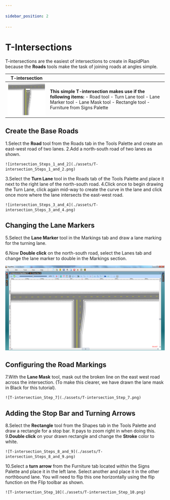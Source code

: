 ```yaml
---

sidebar_position: 2

---
```

# T-Intersections

T-intersections are the easiest of intersections to create in RapidPlan because the **Roads** tools make the task of joining roads at angles simple.

|T-intersection                                     |                            |
|---------------------------------------------------|----------------------------|
|![intersection_table](./assets/T-intersection_table.png)  | **This simple T-intersection makes use if the following items:** - Road tool  - Turn Lane tool  - Lane Marker tool  - Lane Mask tool  - Rectangle tool  - Furniture from Signs Palette  |

## Create the Base Roads

1.Select the **Road** tool from the Roads tab in the Tools Palette and create an east-west road of two lanes.
2.Add a north-south road of two lanes as shown.

    ![intersection_Steps_1_and_2](./assets/T-intersection_Steps_1_and_2.png)

3.Select the **Turn Lane** tool in the Roads tab of the Tools Palette and place it next to the right lane of the north-south road.
4.Click once to begin drawing the Turn Lane, click again mid-way to create the curve in the lane and click once more where the lane intersects the east-west road.

    ![intersection_Steps_3_and_4](./assets/T-intersection_Steps_3_and_4.png)

## Changing the Lane Markers

5.Select the **Lane Marker** tool in the Markings tab and draw a lane marking for the turning lane.

6.Now **Double click** on the north-south road, select the Lanes tab and change the lane marker to double in the Markings section.

   ![intersection_Steps_5_and_6](./assets/T-intersection_Steps_5_and_6.png)

## Configuring the Road Markings

7.With the **Lane Mask** tool, mask out the broken line on the east west road across the intersection. (To make this clearer, we have drawn the lane mask in Black for this tutorial).

    ![T-intersection_Step_7](./assets/T-intersection_Step_7.png)

## Adding the Stop Bar and Turning Arrows

8.Select the **Rectangle** tool from the Shapes tab in the Tools Palette and draw a rectangle for a stop bar. It pays to zoom right in when doing this.
9.**Double click** on your drawn rectangle and change the **Stroke** color to white.

    ![T-intersection_Steps_8_and_9](./assets/T-intersection_Steps_8_and_9.png)

10.Select a **turn arrow** from the Furniture tab located within the Signs Palette and place it in the left lane. Select another and place it in the other northbound lane. You will need to flip this one horizontally using the flip function on the Flip toolbar as shown.

    ![T-intersection_Step_10](./assets/T-intersection_Step_10.png)
